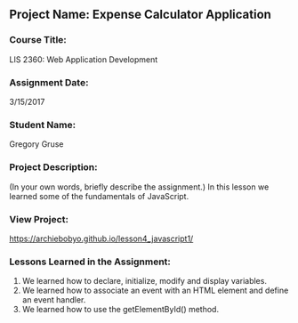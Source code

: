 ## Project Name:  Expense Calculator Application

### Course Title:
LIS 2360:  Web Application Development

### Assignment Date:  
3/15/2017

### Student Name:  
Gregory Gruse

### Project Description:
(In your own words, briefly describe the assignment.)
In this lesson we learned some of the fundamentals of JavaScript.


### View Project: 
https://archiebobyo.github.io/lesson4_javascript1/

### Lessons Learned in the Assignment:
1. We learned how to declare, initialize, modify and display variables.
2. We learned how to associate an event with an HTML element and define an event handler.
3. We learned how to use the getElementById() method.
